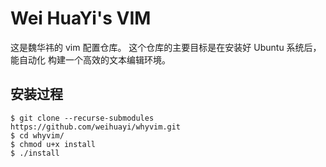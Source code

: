 # Wei HuaYi's VIM 

这是魏华祎的 vim 配置仓库。 这个仓库的主要目标是在安装好 Ubuntu 系统后，能自动化
构建一个高效的文本编辑环境。

## 安装过程 

```
$ git clone --recurse-submodules https://github.com/weihuayi/whyvim.git
$ cd whyvim/
$ chmod u+x install
$ ./install
```









